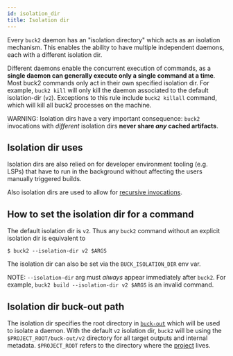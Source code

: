 ```yaml
---
id: isolation_dir
title: Isolation dir
---
```


Every `buck2` daemon has an "isolation directory" which acts as an isolation
mechanism. This enables the ability to have multiple independent daemons, each
with a different isolation dir.

Different daemons enable the concurrent execution of commands, as a **single
daemon can generally execute only a single command at a time**. Most buck2
commands only act in their own specified isolation dir. For example,
`buck2 kill` will only kill the daemon associated to the default isolation-dir
(`v2`). Exceptions to this rule include `buck2 killall` command, which will kill
all buck2 processes on the machine.

WARNING: Isolation dirs have a very important consequence: `buck2` invocations
with _different_ isolation dirs **never share _any_ cached artifacts**.

## Isolation dir uses

Isolation dirs are also relied on for developer environment tooling (e.g. LSPs)
that have to run in the background without affecting the users manually
triggered builds.

Also isolation dirs are used to allow for
[recursive invocations](../users/faq/common_issues.md#are-multiple-concurrent-commands-supported).

## How to set the isolation dir for a command

The default isolation dir is `v2`. Thus any `buck2` command without an explicit
isolation dir is equivalent to

```
$ buck2 --isolation-dir v2 $ARGS
```

The isolation dir can also be set via the `BUCK_ISOLATION_DIR` env var.

NOTE: `--isolation-dir` arg must _always_ appear immediately after `buck2`. For
example, `buck2 build --isolation-dir v2 $ARGS` is an invalid command.

## Isolation dir buck-out path

The isolation dir specifies the root directory in [`buck-out`](./buck_out.md)
which will be used to isolate a daemon. With the default `v2` isolation dir,
`buck2` will be using the `$PROJECT_ROOT/buck-out/v2` directory for all target
outputs and internal metadata. `$PROJECT_ROOT` refers to the directory where the
[project](./glossary.md#project) lives.

